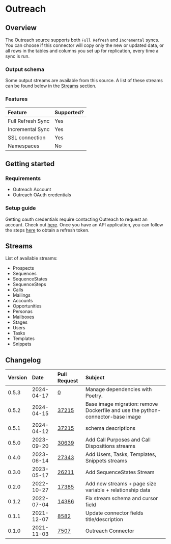 # Outreach

## Overview

The Outreach source supports both `Full Refresh` and `Incremental` syncs. You can choose if this connector will copy only the new or updated data, or all rows in the tables and columns you set up for replication, every time a sync is run.

### Output schema

Some output streams are available from this source. A list of these streams can be found below in the [Streams](outreach.md#streams) section.

### Features

| Feature           | Supported? |
| :---------------- | :--------- |
| Full Refresh Sync | Yes        |
| Incremental Sync  | Yes        |
| SSL connection    | Yes        |
| Namespaces        | No         |

## Getting started

### Requirements

- Outreach Account
- Outreach OAuth credentials

### Setup guide

Getting oauth credentials require contacting Outreach to request an account. Check out [here](https://www.outreach.io/lp/watch-demo#request-demo).
Once you have an API application, you can follow the steps [here](https://api.outreach.io/api/v2/docs#authentication) to obtain a refresh token.

## Streams

List of available streams:

- Prospects
- Sequences
- SequenceStates
- SequenceSteps
- Calls
- Mailings
- Accounts
- Opportunities
- Personas
- Mailboxes
- Stages
- Users
- Tasks
- Templates
- Snippets

## Changelog

| Version | Date       | Pull Request | Subject |
| :------ |:-----------| :----- | :------ |
| 0.5.3 | 2024-04-17 | [0](https://github.com/airbytehq/airbyte/pull/0) | Manage dependencies with Poetry. |
| 0.5.2 | 2024-04-15 | [37215](https://github.com/airbytehq/airbyte/pull/37215) | Base image migration: remove Dockerfile and use the python-connector-base image |
| 0.5.1 | 2024-04-12 | [37215](https://github.com/airbytehq/airbyte/pull/37215) | schema descriptions |
| 0.5.0 | 2023-09-20 | [30639](https://github.com/airbytehq/airbyte/pull/30639) | Add Call Purposes and Call Dispositions streams
| 0.4.0 | 2023-06-14 | [27343](https://github.com/airbytehq/airbyte/pull/27343) | Add Users, Tasks, Templates, Snippets streams
| 0.3.0 | 2023-05-17 | [26211](https://github.com/airbytehq/airbyte/pull/26211) | Add SequenceStates Stream
| 0.2.0 | 2022-10-27 | [17385](https://github.com/airbytehq/airbyte/pull/17385) | Add new streams + page size variable + relationship data |
| 0.1.2 | 2022-07-04 | [14386](https://github.com/airbytehq/airbyte/pull/14386) | Fix stream schema and cursor field |
| 0.1.1 | 2021-12-07 | [8582](https://github.com/airbytehq/airbyte/pull/8582) | Update connector fields title/description |
| 0.1.0 | 2021-11-03 | [7507](https://github.com/airbytehq/airbyte/pull/7507) | Outreach Connector |
